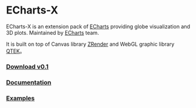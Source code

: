 ECharts-X
=======

ECharts-X is an extension pack of [ECharts](http://echarts.baidu.com) providing globe visualization and 3D plots. Maintained by [ECharts](http://echarts.baidu.com/doc/about.html) team.

It is built on top of Canvas library [ZRender](https://github.com/ecomfe/zrender) and WebGL graphic library [QTEK](https://github.com/pissang/qtek)。

### [Download v0.1](http://echarts.baidu.com/x/build/echarts-x-0.1.0.zip)

### [Documentation](http://echarts.baidu.com/x/doc/cn/article/getting_started.html)

### [Examples](http://echarts.baidu.com/x/doc/example.html)
